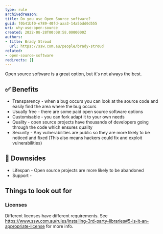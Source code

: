 ```yaml
---
type: rule
archivedreason: 
title: Do you use Open Source software?
guid: f0b41bf0-e789-40fd-aaa3-14a5bdd0d555
uri: why-use-open-source
created: 2022-08-28T00:08:58.0000000Z
authors:
- title: Brady Stroud
  url: https://ssw.com.au/people/brady-stroud
related: 
- open-source-software
redirects: []
---
```


Open source software is a great option, but it's not always the best. 

## ✅ Benefits
- Transparency - when a bug occurs you can look at the source code and easily find the area where the bug occurs
- Usually free - there are some paid open source software options
- Customisable - you can fork adapt it to your own needs
- Quality - open source projects have thousands of developers going through the code which ensures quality
- Security - Any vulnerabilities are public so they are more likely to be noticed and fixed (This also means hackers could fix and exploit vulnerabilities)


## 🙅 Downsides
- Lifespan - Open source projects are more likely to be abandoned
- Support - 

## Things to look out for

### Licenses 
Different licenses have different requirements. See https://www.ssw.com.au/rules/installing-3rd-party-libraries#5-is-it-an-appropriate-license for more info.

